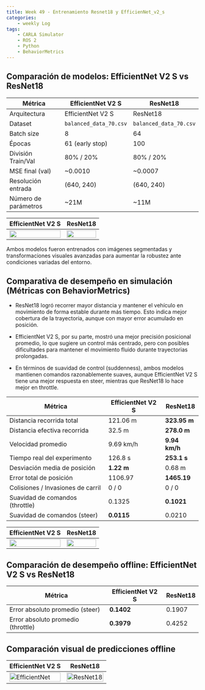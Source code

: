 ```yaml
---
title: Week 49 - Entrenamiento Resnet18 y EfficienNet_v2_s
categories:
    - weekly Log
tags:
    - CARLA Simulator
    - ROS 2
    - Python
    - BehaviorMetrics
---
```


## Comparación de modelos: EfficientNet V2 S vs ResNet18

| Métrica                           | EfficientNet V2 S             | ResNet18                      |
|----------------------------------|-------------------------------|-------------------------------|
| Arquitectura                  | EfficientNet V2 S             | ResNet18                      |
| Dataset                       | `balanced_data_70.csv`        | `balanced_data_70.csv`        |
| Batch size                   | 8                             | 64                            |
| Épocas                        | 61 (early stop)               | 100                           |
| División Train/Val           | 80% / 20%                     | 80% / 20%                     |
| MSE final (val)              | ~0.0010                       | ~0.0007                       |
| Resolución entrada           | (640, 240)                    | (640, 240)                    |
| Número de parámetros         | ~21M                          | ~11M                          |

| EfficientNet V2 S | ResNet18 |
|-------------------|----------|
| <img src="{{ site.baseurl }}/assets/images/week49/efficientnet.png" width="100%"> | <img src="{{ site.baseurl }}/assets/images/week49/resnet.png" width="100%"> |


Ambos modelos fueron entrenados con imágenes segmentadas y transformaciones visuales avanzadas para aumentar la robustez ante condiciones variadas del entorno.


## Comparativa de desempeño en simulación (Métricas con BehaviorMetrics)

+ ResNet18 logró recorrer mayor distancia y mantener el vehículo en movimiento de forma estable durante más tiempo. Esto indica mejor cobertura de la trayectoria, aunque con mayor error acumulado en posición.

+ EfficientNet V2 S, por su parte, mostró una mejor precisión posicional promedio, lo que sugiere un control más centrado, pero con posibles dificultades para mantener el movimiento fluido durante trayectorias prolongadas.

+ En términos de suavidad de control (suddenness), ambos modelos mantienen comandos razonablemente suaves, aunque EfficientNet V2 S tiene una mejor respuesta en steer, mientras que ResNet18 lo hace mejor en throttle.

| Métrica                             | EfficientNet V2 S             | ResNet18                    |
|-------------------------------------|-------------------------------|-----------------------------|
| Distancia recorrida total           | 121.06 m                      | **323.95 m**                |
| Distancia efectiva recorrida        | 32.5 m                        | **278.0 m**                 |
| Velocidad promedio                  | 9.69 km/h                     | **9.94 km/h**               |
| Tiempo real del experimento         | 126.8 s                       | **253.1 s**                 |
| Desviación media de posición        | **1.22 m**                    | 0.68 m                      |
| Error total de posición             | 1106.97                       | **1465.19**                 |
| Colisiones / Invasiones de carril   | 0 / 0                         | 0 / 0                       |
| Suavidad de comandos (throttle)     | 0.1325                        | **0.1021**                  |
| Suavidad de comandos (steer)        | **0.0115**                    | 0.0210                      |


| EfficientNet V2 S | ResNet18 |
|-------------------|----------|
| <img src="{{ site.baseurl }}/assets/images/week48/efficientenet_bm.png" width="100%"> | <img src="{{ site.baseurl }}/assets/images/week48/resnet_bm.png" width="100%"> |



## Comparación de desempeño offline: EfficientNet V2 S vs ResNet18

| Métrica                            | EfficientNet V2 S   | ResNet18          |
|-----------------------------------|---------------------|-------------------|
| Error absoluto promedio (steer)   | **0.1402**          | 0.1907            |
| Error absoluto promedio (throttle)| **0.3979**          | 0.4252            |


## Comparación visual de predicciones offline

| EfficientNet V2 S                               | ResNet18                                      |
|--------------------------------------------------|-----------------------------------------------|
| <img src="{{ site.baseurl }}/assets/images/week49/results_efficientnet.png" alt="EfficientNet" width="100%"> | <img src="{{ site.baseurl }}/assets/images/week49/results_resnet.png" alt="ResNet18" width="100%"> |
